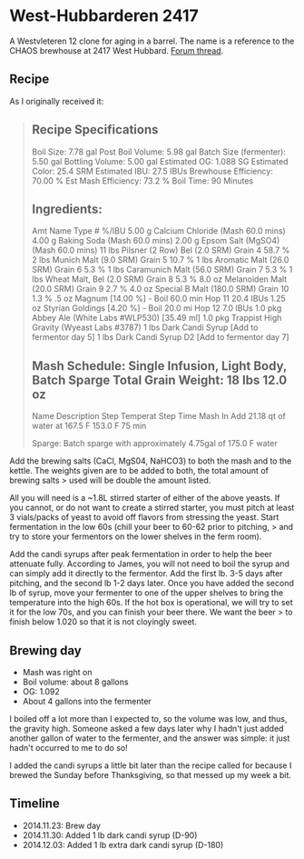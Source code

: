 # West-Hubbarderen 2417
A Westvleteren 12 clone for aging in a barrel. The name is a reference to the CHAOS brewhouse at 2417 West Hubbard. [Forum thread](http://www.chaosbrewclub.net/forum/barrel-aging/west-hubbarderen-2417-belgian-dark-strong).

## Recipe
As I originally received it:

> Recipe Specifications
> --------------------------
>
> Boil Size: 7.78 gal
> Post Boil Volume: 5.98 gal
> Batch Size (fermenter): 5.50 gal
> Bottling Volume: 5.00 gal
> Estimated OG: 1.088 SG
> Estimated Color: 25.4 SRM
> Estimated IBU: 27.5 IBUs
> Brewhouse Efficiency: 70.00 %
> Est Mash Efficiency: 73.2 %
> Boil Time: 90 Minutes
>
> Ingredients:
> ------------
> Amt Name Type # %/IBU
> 5.00 g Calcium Chloride (Mash 60.0 mins)
> 4.00 g Baking Soda (Mash 60.0 mins)
> 2.00 g Epsom Salt (MgSO4) (Mash 60.0 mins)
> 11 lbs Pilsner (2 Row) Bel (2.0 SRM) Grain 4 58.7 %
> 2 lbs Munich Malt (9.0 SRM) Grain 5 10.7 %
> 1 lbs Aromatic Malt (26.0 SRM) Grain 6 5.3 %
> 1 lbs Caramunich Malt (56.0 SRM) Grain 7 5.3 %
> 1 lbs Wheat Malt, Bel (2.0 SRM) Grain 8 5.3 %
> 8.0 oz Melanoiden Malt (20.0 SRM) Grain 9 2.7 %
> 4.0 oz Special B Malt (180.0 SRM) Grain 10 1.3 %
> .5 oz Magnum [14.00 %] - Boil 60.0 min Hop 11 20.4 IBUs
> 1.25 oz Styrian Goldings [4.20 %] - Boil 20.0 mi Hop 12 7.0 IBUs
> 1.0 pkg Abbey Ale (White Labs #WLP530) [35.49 ml]
> 1.0 pkg Trappist High Gravity (Wyeast Labs #3787)
> 1 lbs Dark Candi Syrup [Add to fermentor day 5]
> 1 lbs Dark Candi Syrup D2 [Add to fermentor day 7]
>
> Mash Schedule: Single Infusion, Light Body, Batch Sparge
> Total Grain Weight: 18 lbs 12.0 oz
> ----------------------------
> Name Description Step Temperat Step Time
> Mash In Add 21.18 qt of water at 167.5 F 153.0 F 75 min
>
> Sparge: Batch sparge with approximately 4.75gal of 175.0 F water
>
Add the brewing salts (CaCl, MgS04, NaHCO3) to both the mash and to the kettle. The weights given are to be added to both, the total amount of brewing salts > used will be double the amount listed.
>
All you will need is a ~1.8L stirred starter of either of the above yeasts.  If you cannot, or do not want to create a stirred starter, you must pitch at least 3 vials/packs of yeast to avoid off flavors from stressing the yeast.  Start fermentation in the low 60s (chill your beer to 60-62 prior to pitching, > and try to store your fermentors on the lower shelves in the ferm room).
>
Add the candi syrups after peak fermentation in order to help the beer attenuate fully.  According to James, you will not need to boil the syrup and can simply add it directly to the fermentor.  Add the first lb. 3-5 days after pitching, and the second lb 1-2 days later.  Once you have added the second lb of syrup, move your fermenter to one of the upper shelves to bring the temperature into the high 60s.  If the hot box is operational, we will try to set it for the low 70s, and you can finish your beer there.  We want the beer > to finish below 1.020 so that it is not cloyingly sweet.

## Brewing day
* Mash was right on
* Boil volume: about 8 gallons
* OG: 1.092
* About 4 gallons into the fermenter

I boiled off a lot more than I expected to, so the volume was low, and thus, the gravity high. Someone asked a few days later why I hadn't just added another gallon of water to the fermenter, and the answer was simple: it just hadn't occurred to me to do so!

I added the candi syrups a little bit later than the recipe called for because I brewed the Sunday before Thanksgiving, so that messed up my week a bit.

## Timeline
* 2014.11.23: Brew day
* 2014.11.30: Added 1 lb dark candi syrup (D-90)
* 2014.12.03: Added 1 lb extra dark candi syrup (D-180)
